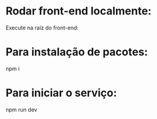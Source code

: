 # Rodar front-end localmente:

Execute na raíz do front-end:

# Para instalação de pacotes:

npm i

# Para iniciar o serviço:

npm run dev